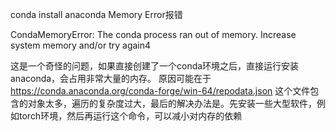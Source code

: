 conda install anaconda Memory Error报错

CondaMemoryError: The conda process ran out of memory. Increase system memory and/or try again4

这是一个奇怪的问题，如果直接创建了一个conda环境之后，直接运行安装anaconda，会占用非常大量的内存。
原因可能在于
https://conda.anaconda.org/conda-forge/win-64/repodata.json
这个文件包含的对象太多，遍历的复杂度过大，最后的解决办法是。先安装一些大型软件，例如torch环境，然后再运行这个命令，可以减小对内存的依赖





